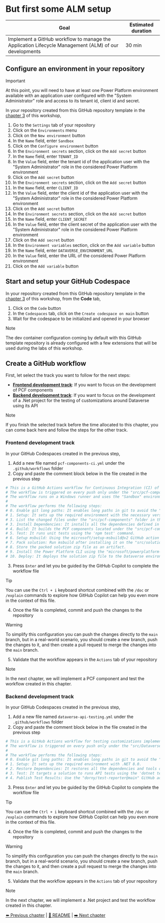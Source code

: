 # But first some ALM setup

| **Goal**                                                                                             | **Estimated duration** |
| ---------------------------------------------------------------------------------------------------- | ---------------------- |
| Implement a GitHub workflow to manage the Application Lifecycle Management (ALM) of our developments | 30 min                 |

## Configure an environment in your repository

> [!IMPORTANT]
> At this point, you will need to have at least one Power Platform environment available with an application user configured with the "System Administrator" role and access to its tenant id, client id and secret.

In your repository created from this GitHub repository template in the [chapter 3](./03-InitializeWorkspace.md) of this workshop,

1. Go to the `Settings` tab of your repository
2. Click on the `Environments` menu
3. Click on the `New environment` button
4. In the `Name` field, enter `Sandbox`
5. Click on the `Configure environment` button
6. In the `Environment secrets` section, click on the `Add secret` button
7. In the `Name` field, enter `TENANT_ID`
8. In the `Value` field, enter the tenant id of the application user with the "System Administrator" role in the considered Power Platform environment
9.  Click on the `Add secret` button
10. In the `Environment secrets` section, click on the `Add secret` button
11. In the `Name` field, enter `CLIENT_ID`
12. In the `Value` field, enter the client id of the application user with the "System Administrator" role in the considered Power Platform environment
13. Click on the `Add secret` button
14. In the `Environment secrets` section, click on the `Add secret` button
15. In the `Name` field, enter `CLIENT_SECRET`
16. In the `Value` field, enter the client secret of the application user with the "System Administrator" role in the considered Power Platform environment
17. Click on the `Add secret` button
18. In the `Environment variables` section, click on the `Add variable` button
19. In the `Name` field, enter `DATAVERSE_ENVIRONMENT_URL`
20. In the `Value` field, enter the URL of the considered Power Platform environment
21. Click on the `Add variable` button

## Start and setup your GitHub Codespace

In your repository created from this GitHub repository template in the [chapter 3](./03-InitializeWorkspace.md) of this workshop, from the **Code** tab,

1. Click on the `Code` button
2. In the `Codespaces` tab, click on the `Create codespace on main` button
3. Wait for the codespace to be initialized and opened in your browser

> [!NOTE]
> The dev container configuration coming by default with this GitHub template repository is already configured with a few extensions that will be used during the labs of this workshop.

## Create a GitHub workflow

First, let select the track you want to follow for the next steps:

- [**Frontend development track**](#frontend-development-track): If you want to focus on the development of PCF components
- [**Backend development track**](#backend-development-track): If you want to focus on the development of a .Net project for the testing of customizations around Dataverse using its API

> [!NOTE]
> If you finish the selected track before the time allocated to this chapter, you can come back here and follow the steps for the other track.

### Frontend development track

In your GitHub Codespaces created in the previous step,

1. Add a new file named `pcf-components-ci.yml` under the `.github/workflows` folder
2. Copy and paste the comment block below in the file created in the previous step

```yaml
# This is a GitHub Actions workflow for Continuous Integration (CI) of PCF components.
# The workflow is triggered on every push only under the "src/pcf-components" folder to the main branch.
# The workflow runs on a Windows runner and uses the "Sandbox" environment.
# 
# The workflow performs the following steps:
# 0. Enable git long paths: It enables long paths in git to avoid the "Filename too long" error.
# 1. Setup: It sets up the required environment with the necessary versions of Node.js and npm.
# 3. List the changed files under the "src/pcf-components" folder in the latest commit and identify the parent folder of the changed files to get the name of changed PCF component and put it in the environment variable.
# 3. Install Dependencies: It installs all the dependencies defined in the package.json file.
# 4. Build: It builds the PCF components located under the "src/pcf-components" folder using the 'npm run build' command - we can have multiple PCF components implemented there.
# 5. Test: It runs unit tests using the 'npm test' command.
# 6. Setup msbuild: Using the microsoft/setup-msbuild@v2 GitHub action to install msbuild on the runner.
# 7. Pack solution: Run msbuild after installing it on the "src/solutions/PCFComponents" folder to create the solution zip file.
# 8. Store the packed solution zip file as an artifact.
# 9. Install the Power Platform CLI using the "microsoft/powerplatform-actions/actions-install@main" GitHub action.
# 10. Deploy: It deploys the solution zip file to the Dataverse environment using the "microsoft/powerplatform-actions/import-solution@main" GitHub action leveraging the "TENANT_ID", "CLIENT_ID" and "CLIENT_SECRET" GitHub environment secrets and the "DATAVERSE_ENVIRONMENT_URL" environment variable.
```

3. Press `Enter` and let you be guided by the GitHub Copilot to complete the workflow file

> [!TIP]
> You can use the `Ctrl + i` keyboard shortcut combined with the `/doc` or `/explain` commands to explore how GitHub Copilot can help you even more in the context of this file.

4. Once the file is completed, commit and push the changes to the repository

> [!WARNING]
> To simplify this configuration you can push the changes directly to the `main` branch, but in a real-world scenario, you should create a new branch, push the changes to it, and then create a pull request to merge the changes into the `main` branch.

5. Validate that the workflow appears in the `Actions` tab of your repository

> [!NOTE]
> In the next chapter, we will implement a PCF component and test the workflow created in this chapter.

### Backend development track

In your GitHub Codespaces created in the previous step,

1. Add a new file named `dataverse-api-testing.yml` under the `.github/workflows` folder
2. Copy and paste the comment block below in the file created in the previous step

```yaml
# This is a GitHub Actions workflow for testing customizations implemented around Dataverse using its API.
# The workflow is triggered on every push only under the "src/Dataverse.API.Testing" folder to the main branch.
# 
# The workflow performs the following steps:
# 0. Enable git long paths: It enables long paths in git to avoid the "Filename too long" error.
# 1. Setup: It sets up the required environment with .NET 8.0.
# 2. Restore Dependencies: It restores all the dependencies and tools of the .NET solution (.sln) using the 'dotnet restore' command.
# 3. Test: It targets a solution to runs API tests using the 'dotnet test' command leveraging the "TENANT_ID", "CLIENT_ID" and "CLIENT_SECRET" GitHub environment secrets and the "DATAVERSE_ENVIRONMENT_URL" environment variable.
# 4. Publish Test Results: Use the "dorny/test-reporter@main" GitHub action using the trx file generated by the test command and the "dotnet-trx" reporter to get a nice report of the test results.
```

3. Press `Enter` and let you be guided by the GitHub Copilot to complete the workflow file

> [!TIP]
> You can use the `Ctrl + i` keyboard shortcut combined with the `/doc` or `/explain` commands to explore how GitHub Copilot can help you even more in the context of this file.

4. Once the file is completed, commit and push the changes to the repository

> [!WARNING]
> To simplify this configuration you can push the changes directly to the `main` branch, but in a real-world scenario, you should create a new branch, push the changes to it, and then create a pull request to merge the changes into the `main` branch.

5. Validate that the workflow appears in the `Actions` tab of your repository

> [!NOTE]
> In the next chapter, we will implement a .Net project and test the workflow created in this chapter.

[⬅️ Previous chapter](./04-OrganizeYourWork.md) | [🏡 README](../README.md) | [➡️ Next chapter](./06-CodeItAndShipIt.md)
